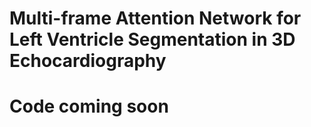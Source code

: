 # Multi-frame Attention Network for Left Ventricle Segmentation in 3D Echocardiography
# Code coming soon 
